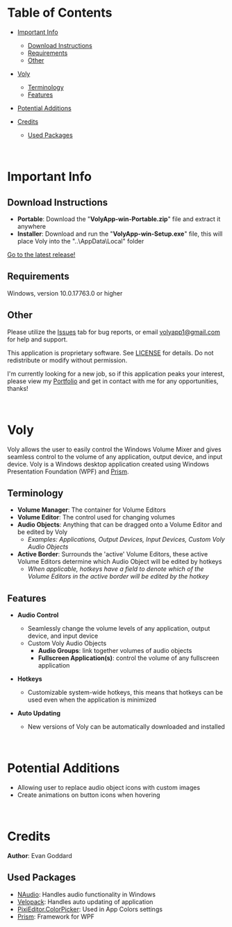 # Table of Contents

- [Important Info](#important-info)
    - [Download Instructions](#download-instructions)
    - [Requirements](#requirements)
    - [Other](#other)

- [Voly](#voly)
    - [Terminology](#terminology)
    - [Features](#features)

- [Potential Additions](#potential-additions)

- [Credits](#credits)
    - [Used Packages](#used-packages)

<br/>


# Important Info

## Download Instructions

- **Portable**: Download the "**VolyApp-win-Portable.zip**" file and extract it anywhere
- **Installer**: Download and run the "**VolyApp-win-Setup.exe**" file, this will place Voly into the "..\AppData\Local\" folder

[Go to the latest release!](https://github.com/BattleFrog99/Voly-Releases/releases)

## Requirements

Windows, version 10.0.17763.0 or higher

## Other

Please utilize the [Issues](https://github.com/BattleFrog99/Voly-Releases/issues) tab for bug reports, or email [volyapp1@gmail.com](mailto:volyapp1@gmail.com) for help and support.

This application is proprietary software. See [LICENSE](LICENSE.txt) for details. Do not redistribute or modify without permission.

I'm currently looking for a new job, so if this application peaks your interest, please view my [Portfolio](https://evan-goddard.github.io/eg-portfolio/) and get in contact with me for any opportunities, thanks!

<br/>


# Voly

Voly allows the user to easily control the Windows Volume Mixer and gives seamless control to the volume of any application, output device, and input device. Voly is a Windows desktop application created using Windows Presentation Foundation (WPF) and [Prism](https://github.com/PrismLibrary/Prism).

## Terminology
- **Volume Manager**: The container for Volume Editors
- **Volume Editor**: The control used for changing volumes
- **Audio Objects**: Anything that can be dragged onto a Volume Editor and be edited by Voly
    - _Examples: Applications, Output Devices, Input Devices, Custom Voly Audio Objects_
- **Active Border**: Surrounds the 'active' Volume Editors, these active Volume Editors determine which Audio Object will be edited by hotkeys
    - _When applicable, hotkeys have a field to denote which of the Volume Editors in the active border will be edited by the hotkey_

## Features

- **Audio Control**
    - Seamlessly change the volume levels of any application, output device, and input device
    - Custom Voly Audio Objects
        - **Audio Groups**: link together volumes of audio objects
        - **Fullscreen Application(s)**: control the volume of any fullscreen application

- **Hotkeys**
    - Customizable system-wide hotkeys, this means that hotkeys can be used even when the application is minimized

- **Auto Updating**
    - New versions of Voly can be automatically downloaded and installed

<br/>


# Potential Additions

- Allowing user to replace audio object icons with custom images
- Create animations on button icons when hovering

<br/>


# Credits

**Author**: Evan Goddard

## Used Packages
- [NAudio](https://github.com/naudio/NAudio): Handles audio functionality in Windows
- [Velopack](https://velopack.io/): Handles auto updating of application
- [PixiEditor.ColorPicker](https://github.com/PixiEditor/ColorPicker): Used in App Colors settings
- [Prism](https://github.com/PrismLibrary/Prism): Framework for WPF